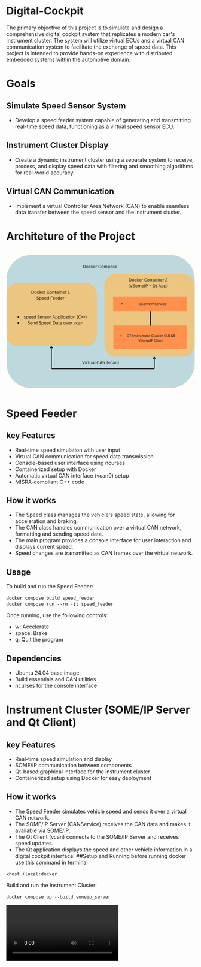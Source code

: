# Digital-Cockpit
The primary objective of this project is to simulate and design a comprehensive digital cockpit system that replicates a modern car's instrument cluster. The system will utilize virtual ECUs and a virtual CAN communication system to facilitate the exchange of speed data. This project is intended to provide hands-on experience with distributed embedded systems within the automotive domain.
# Goals
## Simulate Speed Sensor System
- Develop a speed feeder system capable of generating and transmitting real-time speed data, functioning as a virtual speed sensor ECU.

## Instrument Cluster Display
- Create a dynamic instrument cluster using a separate system to receive, process, and display speed data with filtering and smoothing algorithms for real-world accuracy.

## Virtual CAN Communication
- Implement a virtual Controller Area Network (CAN) to enable seamless data transfer between the speed sensor and the instrument cluster.

# Architeture of the Project
![Banner Image](https://github.com/Ahsanbaloch/Digital-Cockpit/blob/main/assets/Structure%20Cockpit.png)


# Speed Feeder

## key Features
- Real-time speed simulation with user input
- Virtual CAN communication for speed data transmission
- Console-based user interface using ncurses
- Containerized setup with Docker
- Automatic virtual CAN interface (vcan0) setup
- MISRA-compliant C++ code
## How it works
- The Speed class manages the vehicle's speed state, allowing for acceleration and braking.
- The CAN class handles communication over a virtual CAN network, formatting and sending speed data.
- The main program provides a console interface for user interaction and displays current speed.
- Speed changes are transmitted as CAN frames over the virtual network.
## Usage
To build and run the Speed Feeder:
```
docker compose build speed_feeder
docker compose run --rm -it speed_feeder
```
Once running, use the following controls:
- w: Accelerate
- space: Brake
- q: Quit the program
## Dependencies
- Ubuntu 24.04 base image
- Build essentials and CAN utilities
- ncurses for the console interface

# Instrument Cluster (SOME/IP Server and Qt Client)
## key Features
- Real-time speed simulation and display
- SOME/IP communication between components
- Qt-based graphical interface for the instrument cluster
- Containerized setup using Docker for easy deployment

## How it works
- The Speed Feeder simulates vehicle speed and sends it over a virtual CAN network.
- The SOME/IP Server (CANService) receives the CAN data and makes it available via SOME/IP.
- The Qt Client (vcan) connects to the SOME/IP Server and receives speed updates.
- The Qt application displays the speed and other vehicle information in a digital cockpit interface.
##Setup and Running
before running docker use this command in terminal
```
xhost +local:docker
```
Build and run the Instrument Cluster:
```
docker compose up --build someip_server
```
![Video Preview](assets/video.mp4)

